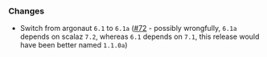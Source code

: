 ### Changes

- Switch from argonaut `6.1` to `6.1a` ([#72] - possibly wrongfully, `6.1a` depends on scalaz `7.2`, whereas `6.1` depends on `7.1`, this release would have been better named `1.1.0a`)

[#72]: https://github.com/alexarchambault/argonaut-shapeless/pull/72
